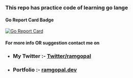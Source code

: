  ### This repo has practice code of learning go lange 

#### Go Report Card Badge
[![Go Report Card](https://goreportcard.com/badge/github.com/ramgopalsiddh/golang_practice)](https://goreportcard.com/report/github.com/ramgopalsiddh/golang_practice)

#### For more info OR suggestion contact me on

- ### My Twitter :- <a href="https://twitter.com/ramgopalsiddh1/"> Twitter/ramgopal </a>

- ### Portfolio :- <a href="https://ramgopal.dev/">ramgopal.dev</a>